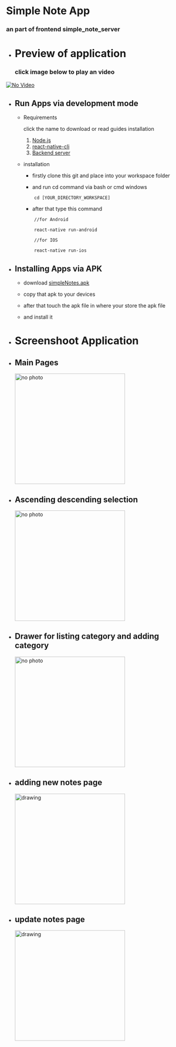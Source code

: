 
# Simple Note App
### an part of frontend simple_note_server


- # Preview of application
  ### click image below to play an video

[![No Video](http://img.youtube.com/vi/Fgz6cXm1llo/0.jpg)](http://www.youtube.com/watch?v=Fgz6cXm1llo "Apps Preview, click here to play the video")

- ## Run Apps via development mode
  
  - Requirements

    click the name to download or read guides installation

    1. [Node.js](https://nodejs.org/en/download/ "link to download the node.js")
    2. [react-native-cli](https://facebook.github.io/react-native/docs/getting-started "link to guide installing react-native-cli") 
    3. [Backend server](https://github.com/hrs234/simple_note_server.git "link to download the backend server") 


  - installation 
    
    - firstly clone this git and place into your workspace folder


    - and run cd command via bash or cmd windows
    
    ```
        cd [YOUR_DIRECTORY_WORKSPACE]
    ```

    - after that type this command
  
    ```
        //for Android

        react-native run-android

        //for IOS

        react-native run-ios
    ```


 - ## Installing Apps via APK
        
    - download [simpleNotes.apk](https://drive.google.com/open?id=1Fqo2V_PzLaD4KivEy65HD7WVG2sKP15X "click here to download APK file installation")
  
    - copy that apk to your devices

    - after that touch the apk file in where your store the apk file

    - and install it


 - # Screenshoot Application

 - ## Main Pages

    <img src="screenshoots/home.jpg" alt="no photo" width="300"/> 

 - ## Ascending descending selection

    <img src="screenshoots/asc_desc.jpg" alt="no photo" width="300"/>

 - ## Drawer for listing category and adding category

    <img src="screenshoots/drawer_category.jpg" alt="no photo" width="300"/>


 - ## adding new notes page

    <img src="screenshoots/add_note.jpg" alt="drawing" width="300"/>

 - ## update notes page

    <img src="screenshoots/update_note.jpg" alt="drawing" width="300"/>


